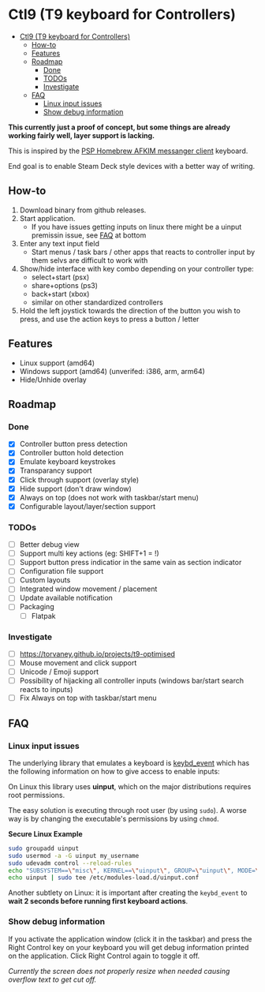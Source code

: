 # Ctl9 (T9 keyboard for Controllers)

<!--TOC-->

- [Ctl9 (T9 keyboard for Controllers)](#ctl9-t9-keyboard-for-controllers)
  - [How-to](#how-to)
  - [Features](#features)
  - [Roadmap](#roadmap)
    - [Done](#done)
    - [TODOs](#todos)
    - [Investigate](#investigate)
  - [FAQ](#faq)
    - [Linux input issues](#linux-input-issues)
    - [Show debug information](#show-debug-information)

<!--TOC-->

__This currently just a proof of concept, but some things are already working fairly well, layer support is lacking.__

This is inspired by the [PSP Homebrew AFKIM messanger client](https://www.gamebrew.org/wiki/AFKIM_Away_From_Keyboard_Instant_Messenger_PSP) keyboard.

End goal is to enable Steam Deck style devices with a better way of writing.

## How-to

1. Download binary from github releases.
2. Start application.
    - If you have issues getting inputs on linux there might be a uinput premissin issue, see [FAQ](#linux-input-issues) at bottom
3. Enter any text input field
    - Start menus / task bars / other apps that reacts to controller input by them selvs are difficult to work with
4. Show/hide interface with key combo depending on your controller type:
    - select+start (psx)
    - share+options (ps3)
    - back+start (xbox)
    - similar on other standardized controllers
5. Hold the left joystick towards the direction of the button you wish to press, and use the action keys to press a button / letter


## Features

- Linux support (amd64)
- Windows support (amd64) (unverifed: i386, arm, arm64)
- Hide/Unhide overlay

## Roadmap

### Done

- [x] Controller button press detection
- [x] Controller button hold detection
- [x] Emulate keyboard keystrokes
- [x] Transparancy support
- [x] Click through support (overlay style)
- [x] Hide support (don't draw window)
- [x] Always on top (does not work with taskbar/start menu)
- [x] Configurable layout/layer/section support

### TODOs

- [ ] Better debug view
- [ ] Support multi key actions (eg: SHIFT+1 = !)
- [ ] Support button press indicatior in the same vain as section indicator
- [ ] Configuration file support
- [ ] Custom layouts
- [ ] Integrated window movement / placement
- [ ] Update available notification
- [ ] Packaging
    - [ ] Flatpak

### Investigate

- [ ] https://torvaney.github.io/projects/t9-optimised
- [ ] Mouse movement and click support
- [ ] Unicode / Emoji support
- [ ] Possibility of hijacking all controller inputs (windows bar/start search reacts to inputs)
- [ ] Fix Always on top with taskbar/start menu

## FAQ

### Linux input issues

The underlying library that emulates a keyboard is [keybd_event](https://github.com/micmonay/keybd_event) which has the following information on how to give access to enable inputs:


On Linux this library uses **uinput**, which on the major distributions requires root permissions.

The easy solution is executing through root user (by using `sudo`). A worse way is by changing the executable's permissions by using `chmod`.

__Secure Linux Example__
```bash
sudo groupadd uinput
sudo usermod -a -G uinput my_username
sudo udevadm control --reload-rules
echo "SUBSYSTEM==\"misc\", KERNEL==\"uinput\", GROUP=\"uinput\", MODE=\"0660\"" | sudo tee /etc/udev/rules.d/uinput.rules
echo uinput | sudo tee /etc/modules-load.d/uinput.conf
```

Another subtlety on Linux: it is important after creating the `keybd_event` to **wait 2 seconds before running first keyboard actions**.

### Show debug information

If you activate the application window (click it in the taskbar) and press the Right Control key on your keyboard you will get debug information printed on the application. Click Right Control again to toggle it off.

_Currently the screen does not properly resize when needed causing overflow text to get cut off._
